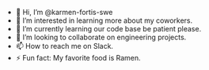 - 👋 Hi, I’m @karmen-fortis-swe
- 👀 I’m interested in learning more about my coworkers.
- 🌱 I’m currently learning our code base be patient please.
- 💞️ I’m looking to collaborate on engineering projects.
- 📫 How to reach me on Slack.
- ⚡ Fun fact: My favorite food is Ramen.
